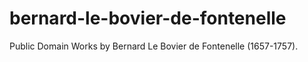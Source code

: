 # bernard-le-bovier-de-fontenelle
Public Domain Works by Bernard Le Bovier de Fontenelle (1657-1757).
